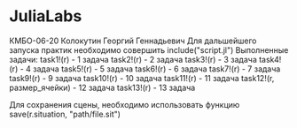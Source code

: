 # JuliaLabs
 КМБО-06-20
 Колокутин Георгий Геннадьевич
Для дальшейшего запуска практик необходимо совершить include("script.jl")
Выполненные задачи:
task1!(r) - 1 задача
task2!(r) - 2 задача
task3!(r) - 3 задача
task4!(r) - 4 задача
task5!(r) - 5 задача
task6!(r) - 6 задача
task7!(r) - 7 задача
task9!(r) - 9 задача
task10!(r) - 10 задача
task11!(r) - 11 задача
task12!(r, размер_ячейки) - 12 задача
task13!(r) - 13 задача

Для сохранения сцены, необходимо использовать функцию save(r.situation, "path/file.sit")
